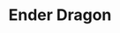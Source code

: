 ---
title: "Ender Dragon"
draft: false
category: "High Performance"
weight: 1

product:
  id: "ender-dragon"
  name: "Ender Dragon"
  price: "8.40"

  customFields:
    - name: "RAM"
      type: "readonly"
      value: "2 GiB"

    - name: "STORAGE"
      type: "readonly"
      value: "20 GiB"

    - name: "nodemodel"
      type: "hidden"
      value: "m3"

    - name: "DATABASES"
      type: "readonly"
      value: 1

    - name: "SNAPSHOTS"
      type: "readonly"
      value: 10
      
    - name: "PANEL USERS"
      type: "readonly"
      value: 10
      
    - name: "SERVER TYPE"
      options: "vanilla|paper|fabric|spongevanilla|forge"


  selectedPlan: "monthly-plan"

  availablePlans:
    - id: "monthly-plan"
      name: "Monthly Subscription"
      frequency: "monthly"
      interval: 1
      itemPrice: 8.40

---